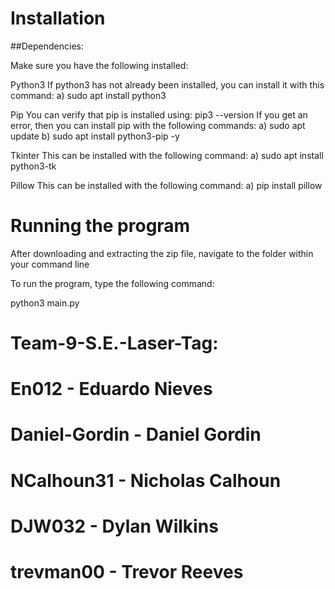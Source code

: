 # Installation

##Dependencies:

Make sure you have the following installed:

Python3
    If python3 has not already been installed, you can install it with this command:
        a) sudo apt install python3

Pip
    You can verify that pip is installed using: pip3 --version
    If you get an error, then you can install pip with the following commands:
        a) sudo apt update 
        b) sudo apt install python3-pip -y

Tkinter
    This can be installed with the following command:
        a) sudo apt install python3-tk

Pillow
    This can be installed with the following command:
        a) pip install pillow

# Running the program

After downloading and extracting the zip file, navigate to the folder within your command line

To run the program, type the following command:

python3 main.py




# Team-9-S.E.-Laser-Tag:

# En012 - Eduardo Nieves
# Daniel-Gordin - Daniel Gordin
# NCalhoun31 - Nicholas Calhoun
# DJW032 - Dylan Wilkins
# trevman00 - Trevor Reeves
